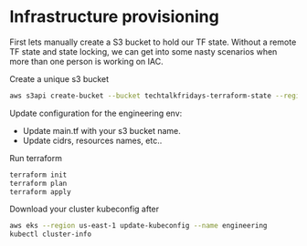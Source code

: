 # Infrastructure provisioning 

First lets manually create a S3 bucket to hold our TF state. Without a remote TF state and state locking, we can get into some nasty scenarios when more than one person is working on IAC.

Create a unique s3 bucket
```bash
aws s3api create-bucket --bucket techtalkfridays-terraform-state --region us-east-1
```

Update configuration for the engineering env:
- Update main.tf with your s3 bucket name.
- Update cidrs, resources names, etc..

Run terraform
```bash
terraform init
terraform plan
terraform apply
```

Download your cluster kubeconfig after
```bash
aws eks --region us-east-1 update-kubeconfig --name engineering
kubectl cluster-info
```
